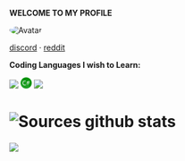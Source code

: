 **WELCOME TO MY PROFILE**

<img src="https://media.discordapp.net/attachments/754113751833247777/782525202771869706/81cc7779-0b26-4d53-8a1a-92ce8a6b2eb4.gifight=501" alt="Avatar" style="border-radius: 95%;">

<a href="https://discord.bio/p/bodydifferent">discord</a> 
·
<a href=https://www.reddit.com/user/glockout->reddit</a> 

**Coding Languages I wish to Learn:**

<code><img height="20" src="https://user-images.githubusercontent.com/71470681/96875269-0854b480-1445-11eb-90d2-5d53f201bc5c.jpg"></code>
<code><img height="20" src="https://raw.githubusercontent.com/github/explore/80688e429a7d4ef2fca1e82350fe8e3517d3494d/topics/csharp/csharp.png"></code>
<code><img height="20" src="https://user-images.githubusercontent.com/71470681/96875385-27ebdd00-1445-11eb-884c-472ce5f82732.png"></code>

# ![Sources github stats](https://github-readme-stats.vercel.app/api?username=danger1337&show_icons=true&theme=dark)
<a href="https://github.com/danger1337?tab=repositories">
  <img align="center" src="https://github-readme-stats.vercel.app/api/top-langs/?username=danger1337&theme=dark&layout=compact" />
  

